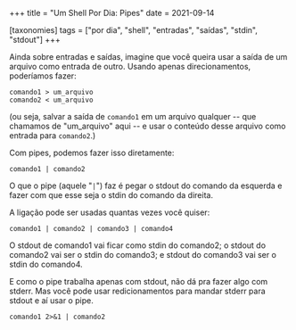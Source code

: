 +++
title = "Um Shell Por Dia: Pipes"
date = 2021-09-14

[taxonomies]
tags = ["por dia", "shell", "entradas", "saídas", "stdin", "stdout"]
+++

Ainda sobre entradas e saídas, imagine que você queira usar a saída de um
arquivo como entrada de outro. Usando apenas direcionamentos, poderíamos fazer:

```
comando1 > um_arquivo
comando2 < um_arquivo
```

(ou seja, salvar a saída de `comando1` em um arquivo qualquer -- que chamamos
de "um_arquivo" aqui -- e usar o conteúdo desse arquivo como entrada para
`comando2`.)

Com pipes, podemos fazer isso diretamente:

```
comando1 | comando2
```

O que o pipe (aquele "`|`") faz é pegar o stdout do comando da esquerda e fazer
com que esse seja o stdin do comando da direita.

A ligação pode ser usadas quantas vezes você quiser:

```
comando1 | comando2 | comando3 | comando4
```

O stdout de comando1 vai ficar como stdin do comando2; o stdout do comando2 vai
ser o stdin do comando3; e stdout do comando3 vai ser o stdin do comando4.

E como o pipe trabalha apenas com stdout, não dá pra fazer algo com stderr. Mas
você pode usar redicionamentos para mandar stderr para stdout e aí usar o pipe.

```
comando1 2>&1 | comando2
```
